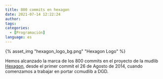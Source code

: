 ```yaml
---
title: 800 commits en hexagon
date: 2021-07-14 12:22:24
author:
tags:
categories:
  - [Programación]
language: es
---
```


{% asset_img "hexagon_logo_bg.png" "Hexagon Logo" %}

Hemos alcanzado la marca de los 800 commits en el proyecto de la mudlib [Hexagon](https://github.com/houseofmaldorne/hexagon), desde el primer commit el 26 de Agosto de 2014, cuando comenzamos a trabajar en portar ccmudlib a DGD.
